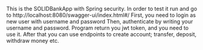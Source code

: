 This is the SOLIDBankApp with Spring security. 
In order to test it run and go to http://localhost:8080/swagger-ui/index.html#/
First, you need to login as new user with username and password
Then, authenticate by writing your username and password. Program return you jwt token, and you need to use it.
After that you can use endpoints to create account; transfer, deposit, withdraw money etc. 